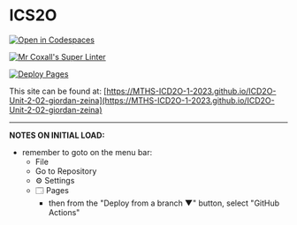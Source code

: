 # ICS2O

[![Open in Codespaces](https://classroom.github.com/assets/launch-codespace-7f7980b617ed060a017424585567c406b6ee15c891e84e1186181d67ecf80aa0.svg)](https://classroom.github.com/open-in-codespaces?assignment_repo_id=14226865)

[![Mr Coxall's Super Linter](https://github.com/MTHS-ICD2O-1-2023/ICD2O-Unit-2-02-giordan-zeina/workflows/Mr%20Coxall's%20Super%20Linter/badge.svg)](https://github.com/MTHS-ICD2O-1-2023/ICD2O-Unit-2-02-giordan-zeina/actions)

[![Deploy Pages](https://github.com/MTHS-ICD2O-1-2023/ICD2O-Unit-2-02-giordan-zeina/workflows/Deploy%20Pages/badge.svg)](https://github.com/MTHS-ICD2O-1-2023/ICD2O-Unit-2-02-giordan-zeina/actions)

This site can be found at: [https://MTHS-ICD2O-1-2023.github.io/ICD2O-Unit-2-02-giordan-zeina](https://MTHS-ICD2O-1-2023.github.io/ICD2O-Unit-2-02-giordan-zeina)

---

**NOTES ON INITIAL LOAD:**
- remember to goto on the menu bar:
  - File
  - Go to Repository
  - ⚙ Settings
  - 🗔 Pages
    - then from the "Deploy from a branch ▼" button, select "GitHub Actions"
